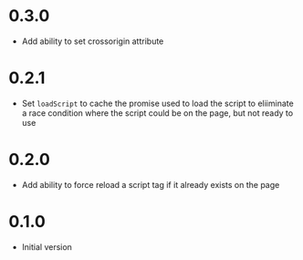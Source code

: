 # 0.3.0

* Add ability to set crossorigin attribute

# 0.2.1

* Set `loadScript` to cache the promise used to load the script to eliiminate a race condition where the script could be on the page, but not ready to use

# 0.2.0

* Add ability to force reload a script tag if it already exists on the page

# 0.1.0

* Initial version
